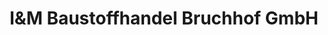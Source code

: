 ---
title: "I&M Baustoffhandel Bruchhof GmbH"
url: /ransbach-baumbach/iundm-baustoffhandel-bruchhof-gmbh/
shop: Baumarkt
---